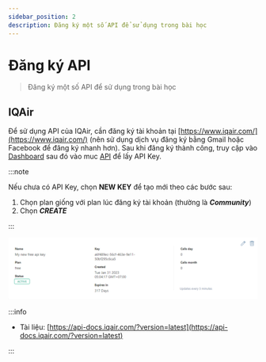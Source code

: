 ```yaml
---
sidebar_position: 2
description: Đăng ký một số API để sử dụng trong bài học
---
```


# Đăng ký API

> Đăng ký một số API để sử dụng trong bài học

## IQAir

Để sử dụng API của IQAir, cần đăng ký tài khoản tại [https://www.iqair.com/](https://www.iqair.com/) (nên sử dụng dịch vụ đăng ký bằng Gmail hoặc Facebook để đăng ký nhanh hơn). Sau khi đăng ký thành công, truy cập vào [Dashboard](https://www.iqair.com/dashboard) sau đó vào muc [API](https://www.iqair.com/dashboard/api) để lấy API Key.

:::note

Nếu chưa có API Key, chọn **NEW KEY** để tạo mới theo các bước sau:

1.  Chọn plan giống với plan lúc đăng ký tài khoản (thường là **_Community_**)
2.  Chọn **_CREATE_**

:::

![API Key nằm trong mục Key](./../../static/img/iqair_api_key_sample.png)

:::info

-   Tài liệu: [https://api-docs.iqair.com/?version=latest](https://api-docs.iqair.com/?version=latest)

:::
